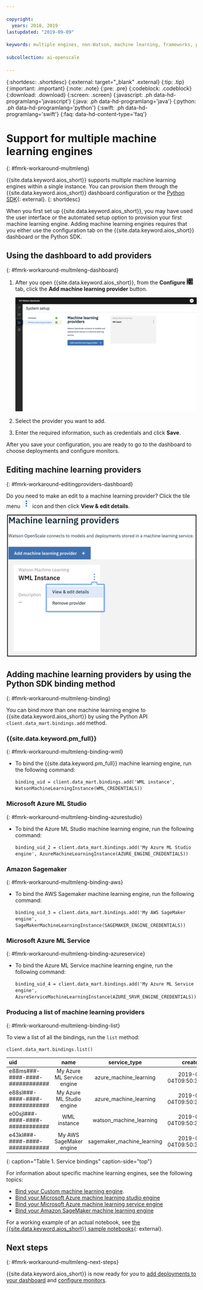 ```yaml
---

copyright:
  years: 2018, 2019
lastupdated: "2019-09-09"

keywords: multiple engines, non-Watson, machine learning, frameworks, provision

subcollection: ai-openscale

---
```


{:shortdesc: .shortdesc}
{:external: target="_blank" .external}
{:tip: .tip}
{:important: .important}
{:note: .note}
{:pre: .pre}
{:codeblock: .codeblock}
{:download: .download}
{:screen: .screen}
{:javascript: .ph data-hd-programlang='javascript'}
{:java: .ph data-hd-programlang='java'}
{:python: .ph data-hd-programlang='python'}
{:swift: .ph data-hd-programlang='swift'}
{:faq: data-hd-content-type='faq'}

# Support for multiple machine learning engines
{: #fmrk-workaround-multmleng}

{{site.data.keyword.aios_short}} supports multiple machine learning engines within a single instance. You can provision them through the {{site.data.keyword.aios_short}} dashboard configuration or the [Python SDK](http://ai-openscale-python-client.mybluemix.net/?cm_mc_uid=70732728440115575086192&cm_mc_sid_50200000=62539451560175957820){: external}.
{: shortdesc}

When you first set up {{site.data.keyword.aios_short}}, you may have used the user interface or the automated setup option to provision your first machine learning engine. Adding machine learning engines requires that you either use the configuration tab on the {{site.data.keyword.aios_short}} dashboard or the Python SDK.

## Using the dashboard to add providers
{: #fmrk-workaround-multmleng-dashboard}

1. After you open {{site.data.keyword.aios_short}}, from the **Configure** ![configuration icon is shown](images/insight-config-tab.png) tab, click the **Add machine learning provider** button.

   ![the add providers button is shown on the machine learning providers window](images/wos-configure-multi-providers.png)

2. Select the provider you want to add.
3. Enter the required information, such as credentials and click **Save**.

After you save your configuration, you are ready to go to the dashboard to choose deployments and configure monitors.

## Editing machine learning providers
{: #fmrk-workaround-editingproviders-dashboard}

Do you need to make an edit to a machine learning provider? Click the tile menu ![the tile menu icon](images/v-three-dots.png) icon and then click **View & edit details**.

   ![the machine learning providers view and edit option is shown](images/wos-machine-learning-providers-edit.png)

## Adding machine learning providers by using the Python SDK binding method
{: #fmrk-workaround-multmleng-binding}

You can bind more than one machine learning engine to {{site.data.keyword.aios_short}} by using the Python API `client.data_mart.bindings.add` method. 

### {{site.data.keyword.pm_full}}
{: #fmrk-workaround-multmleng-binding-wml}

- To bind the {{site.data.keyword.pm_full}} machine learning engine, run the following command:

   `binding_uid = client.data_mart.bindings.add('WML instance', WatsonMachineLearningInstance(WML_CREDENTIALS))`

### Microsoft Azure ML Studio
{: #fmrk-workaround-multmleng-binding-azurestudio}

- To bind the Azure ML Studio machine learning engine, run the following command:

  `binding_uid_2 = client.data_mart.bindings.add('My Azure ML Studio engine', AzureMachineLearningInstance(AZURE_ENGINE_CREDENTIALS))`

### Amazon Sagemaker
{: #fmrk-workaround-multmleng-binding-aws}

- To bind the AWS Sagemaker machine learning engine, run the following command:

  `binding_uid_3 = client.data_mart.bindings.add('My AWS SageMaker engine', SageMakerMachineLearningInstance(SAGEMAKER_ENGINE_CREDENTIALS)) `

### Microsoft Azure ML Service
{: #fmrk-workaround-multmleng-binding-azureservice}

- To bind the Azure ML Service machine learning engine, run the following command:

  `binding_uid_4 = client.data_mart.bindings.add('My Azure ML Service engine', AzureServiceMachineLearningInstance(AZURE_SRVR_ENGINE_CREDENTIALS))`

### Producing a list of machine learning providers
{: #fmrk-workaround-multmleng-binding-list}

To view a list of all the bindings, run the `list` method:

`client.data_mart.bindings.list()`


| uid | name | service_type | created |
|:---|:---:|:---:|:---:
| e88ms###-####-####-############ | My Azure ML Service engine | azure_machine_learning | 2019-04-04T09:50:33.189Z |
| e88sl###-####-####-############ | My Azure ML Studio engine | azure_machine_learning | 2019-04-04T09:50:33.186Z |
| e00sjl###-####-####-############ | WML instance | watson_machine_learning | 2019-03-04T09:50:33.338Z |
| e43kl###-####-####-############ | My AWS SageMaker engine | sagemaker_machine_learning | 2019-04-04T09:50:33.186Z |
{: caption="Table 1. Service bindings" caption-side="top"}


For information about specific machine learning engines, see the following topics:

- [Bind your Custom machine learning engine](/docs/services/ai-openscale?topic=ai-openscale-cml-cusbind#cml-cusbind).
- [Bind your Microsoft Azure machine learning studio engine](/docs/services/ai-openscale?topic=ai-openscale-cml-azbind#cml-azbind)
- [Bind your Microsoft Azure machine learning service engine](/docs/services/ai-openscale?topic=ai-openscale-cml-azsrvconfig#cml-azsrvbind)
- [Bind your Amazon SageMaker machine learning engine](/docs/services/ai-openscale?topic=ai-openscale-cml-smbind#cml-smbind)


For a working example of an actual notebook, see [the {{site.data.keyword.aios_short}} sample notebooks](https://github.com/pmservice/ai-openscale-tutorials/tree/master/notebooks){: external}.

## Next steps
{: #fmrk-workaround-multmleng-next-steps}

{{site.data.keyword.aios_short}} is now ready for you to [add deployments to your dashboard](/docs/services/ai-openscale?topic=ai-openscale-mo-config#mo-select-deploy) and [configure monitors](/docs/services/ai-openscale?topic=ai-openscale-mo-config).


